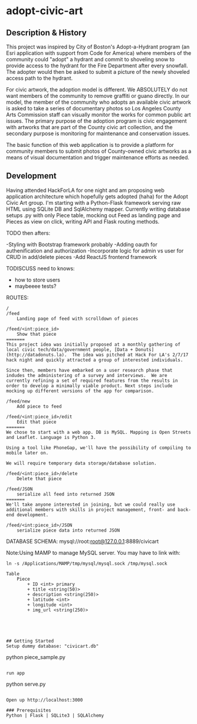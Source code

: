 # adopt-civic-art

## Description & History

This project was inspired by City of Boston's Adopt-a-Hydrant program (an Esri application with support from Code for America) where members of the community could "adopt" a hydrant and commit to shoveling snow to provide access to the hydrant for the Fire Department after every snowfall. The adopter would then be asked to submit a picture of the newly shoveled access path to the hydrant. 

For civic artwork, the adoption model is different. We ABSOLUTELY do not want members of the community to remove graffiti or guano directly. In our model, the member of the community who adopts an available civic artwork is asked to take a series of documentary photos so Los Angeles County Arts Commission staff can visually monitor the works for common public art issues. The primary purpose of the adoption program is civic engagement with artworks that are part of the County civic art collection, and the secondary purpose is monitoring for maintenance and conservation issues. 

The basic function of this web application is to provide a platform for community members to submit photos of County-owned civic artworks as a means of visual documentation and trigger maintenance efforts as needed.  

## Development

Having attended HackForLA for one night and am proposing web application architecture which hopefully gets adopted (haha) for the Adopt Civic Art group.
I'm starting with a Python-Flask framework serving raw HTML using SQLite DB and SqlAlchemy mapper. Currently writing database setups .py with only Piece table, mocking out Feed as landing page and Pieces as view on click, writing API and Flask routing methods.

TODO then afters:

-Styling with Bootstrap framework probably
-Adding oauth for authenification and authorization
-Incorporate logic for admin vs user for CRUD in add/delete pieces
-Add ReactJS frontend framework 

TODISCUSS need to knows:

- how to store users
- maybeeee tests?

ROUTES:
```
/
/feed
	Landing page of feed with scrolldown of pieces

/feed/<int:piece_id>
	Show that piece
=======
This project idea was initially proposed at a monthly gathering of local civic tech/data/government people, [Data + Donuts](http://datadonuts.la).  The idea was pitched at Hack For LA's 2/7/17 hack night and quickly attracted a group of interested individuals.

Since then, members have embarked on a user research phase that indudes the administering of a survey and interviews.  We are currently refining a set of required features from the results in order to develop a minimally viable product. Next steps include mocking up different versions of the app for comparison.

/feed/new
	Add piece to feed

/feed/<int:piece_id>/edit
	Edit that piece 
=======
We chose to start with a web app. DB is MySQL. Mapping is Open Streets and Leaflet. Language is Python 3. 

Using a tool like PhoneGap, we'll have the possibility of compiling to mobile later on.  

We will require temporary data storage/database solution. 

/feed/<int:piece_id>/delete
	Delete that piece

/feed/JSON
	serialize all feed into returned JSON
=======
We'll take anyone interested in joining, but we could really use additional members with skills in project management, front- and back-end development.

/feed/<int:piece_id>/JSON
	serialize piece data into returned JSON
```

DATABASE SCHEMA:
mysql://root:root@127.0.0.1:8889/civicart

Note:Using MAMP to manage MySQL server. You may have to link with:
```
ln -s /Applications/MAMP/tmp/mysql/mysql.sock /tmp/mysql.sock
```


```
Table
	Piece
		+ ID <int> primary
		+ title <string(50)> 
		+ description <string(250)>
		+ latitude <int>
		+ longitude <int>
		+ img_url <string(250)>





## Getting Started
Setup dummy database: "civicart.db"
```
python piece_sample.py
```

run app

```
python serve.py
```

Open up http://localhost:3000

### Prerequisites
Python | Flask | SQLite3 | SQLAlchemy 
